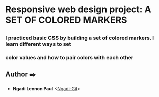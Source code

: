 # Responsive web design project: A SET OF COLORED MARKERS
## 
### I practiced basic CSS by building  a set of colored markers. l learn different ways to set 
### color values and how to pair colors with each other

## Author :black_nib:
* **Ngadi Lennon Paul** <[Ngadi-Git](https://github.com/Ngadi-Git)>
